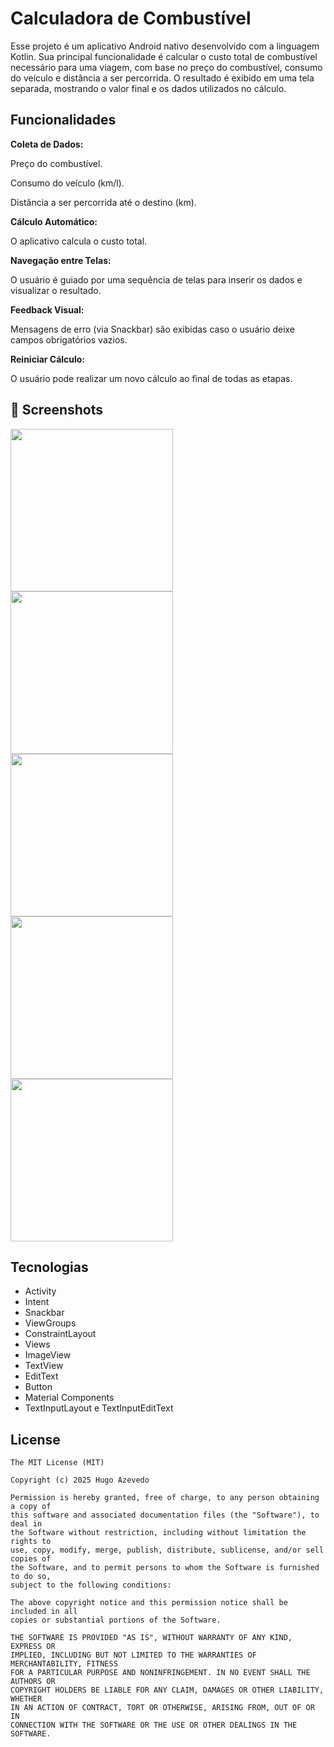 # Calculadora de Combustível
Esse projeto é um aplicativo Android nativo desenvolvido com a linguagem Kotlin. Sua principal funcionalidade é calcular o custo total de combustível necessário para uma viagem, com base no preço do combustível, consumo do veículo e distância a ser percorrida. O resultado é exibido em uma tela separada, mostrando o valor final e os dados utilizados no cálculo.

## Funcionalidades
**Coleta de Dados:**

Preço do combustível.

Consumo do veículo (km/l).

Distância a ser percorrida até o destino (km).

**Cálculo Automático:**

O aplicativo calcula o custo total.

**Navegação entre Telas:**

O usuário é guiado por uma sequência de telas para inserir os dados e visualizar o resultado.

**Feedback Visual:**

Mensagens de erro (via Snackbar) são exibidas caso o usuário deixe campos obrigatórios vazios.

**Reiniciar Cálculo:**

O usuário pode realizar um novo cálculo ao final de todas as etapas.

## :camera_flash: Screenshots
<!-- You can add more screenshots here if you like -->

<img src="https://github.com/user-attachments/assets/c902701b-e7f8-4494-ab97-3c4aa2d17d48" width=260/>
<img src="https://github.com/user-attachments/assets/39d4533f-0ebe-4915-a946-19f07138a076" width=260/>
<img src="https://github.com/user-attachments/assets/c095b2c6-65c8-4780-93c7-9158e73784da" width=260/>
<img src="https://github.com/user-attachments/assets/7554baf7-2515-4323-9bf0-98d178995f48" width=260/>
<img src="https://github.com/user-attachments/assets/05ce2f57-73d9-43fc-a082-dbb1ea23dd51" width=260/>


## Tecnologias
- Activity
- Intent
- Snackbar
- ViewGroups
- ConstraintLayout
- Views
- ImageView
- TextView
- EditText
- Button
- Material Components
- TextInputLayout e TextInputEditText
  


## License
```
The MIT License (MIT)

Copyright (c) 2025 Hugo Azevedo

Permission is hereby granted, free of charge, to any person obtaining a copy of
this software and associated documentation files (the "Software"), to deal in
the Software without restriction, including without limitation the rights to
use, copy, modify, merge, publish, distribute, sublicense, and/or sell copies of
the Software, and to permit persons to whom the Software is furnished to do so,
subject to the following conditions:

The above copyright notice and this permission notice shall be included in all
copies or substantial portions of the Software.

THE SOFTWARE IS PROVIDED "AS IS", WITHOUT WARRANTY OF ANY KIND, EXPRESS OR
IMPLIED, INCLUDING BUT NOT LIMITED TO THE WARRANTIES OF MERCHANTABILITY, FITNESS
FOR A PARTICULAR PURPOSE AND NONINFRINGEMENT. IN NO EVENT SHALL THE AUTHORS OR
COPYRIGHT HOLDERS BE LIABLE FOR ANY CLAIM, DAMAGES OR OTHER LIABILITY, WHETHER
IN AN ACTION OF CONTRACT, TORT OR OTHERWISE, ARISING FROM, OUT OF OR IN
CONNECTION WITH THE SOFTWARE OR THE USE OR OTHER DEALINGS IN THE SOFTWARE.
```
